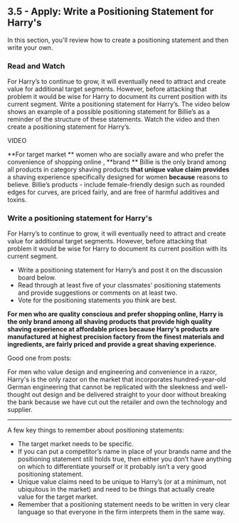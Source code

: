 ## 3.5 - Apply: Write a Positioning Statement for Harry's

In this section, you'll review how to create a positioning statement and then write your own.

### Read and Watch

For Harry’s to continue to grow, it will eventually need to attract and create value for additional target segments.  However, before attacking that problem it would be wise for Harry to document its current position with its current segment.  Write a positioning statement for Harry’s.  The video below shows an example of a possible positioning statement for Billie’s as a reminder of the structure of these statements. Watch the video and then create a positioning statement for Harry’s.

VIDEO



**For  	target market **    women who are socially aware and who prefer the convenience of shopping online   ,     **brand **    Billie    is the only brand among all 	products in category     shaving products   **that 	unique value claim     provides** a shaving experience specifically designed for women   **because**  	reasons to believe.     Billie’s products - include female-friendly design such as rounded edges for curves, are priced fairly,  and are free of harmful additives and toxins.  

### Write a positioning statement for Harry's

For Harry’s to continue to grow, it will eventually need to attract and create value for additional target segments.  However, before attacking that problem it would be wise for Harry to document its current position with its current segment. 

- Write a positioning statement for Harry’s and post it on the discussion board below.
- Read through at least five of your classmates' positioning statements and provide suggestions or comments on at least two.
- Vote for the positioning statements you think are best.

**For men who are quality conscious and prefer shopping online, Harry is the only brand among all shaving products that provide high quality shaving experience at affordable prices because Harry's products are manufactured at highest precision factory from the finest materials and ingredients, are fairly priced and provide a great shaving experience.**

Good one from posts:

For men who value design and engineering and convenience in a razor, Harry's is the only razor on the market that incorporates hundred-year-old German engineering that cannot be replicated with the sleekness and well-thought out design and be delivered straight to your door without breaking the bank because we have cut out the retailer and own the technology and supplier.

--------------

A few key things to remember about positioning statements:

- The target market needs to be specific.
- If you can put a competitor’s name in place of your brands name and the positioning statement still holds true, then either you don’t have anything on which to differentiate yourself or it probably isn’t a very good positioning statement. 
- Unique value claims need to be unique to Harry’s (or at a minimum, not ubiquitous in the market) and need to be things that actually create value for the target market. 
- Remember that a positioning statement needs to be written in very clear language so that everyone in the firm interprets them in the same way.  

